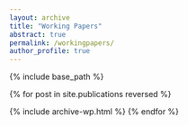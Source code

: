```yaml
---
layout: archive
title: "Working Papers"
abstract: true
permalink: /workingpapers/
author_profile: true
---
```


{% include base_path %}

{% for post in site.publications reversed %}

  {% include archive-wp.html %}
{% endfor %}
